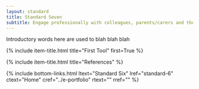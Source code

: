 ```yaml
---
layout: standard
title: Standard Seven
subtitle: Engage professionally with colleagues, parents/carers and the community
---
```

Introductory words here are used to blah blah blah  

{% include item-title.html title="First Tool" first=True %}

{% include item-title.html title="References" %}  

{% include bottom-links.html ltext="Standard Six" lref="standard-6"  ctext="Home" cref="../e-portfolio" rtext="" rref="" %}

